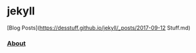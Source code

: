 # jekyll
[Blog Posts](https://desstuff.github.io/jekyll/_posts/2017-09-12 Stuff.md)

### [About](https://desstuff.github.io/jekyll/_pages/about/about.md)

